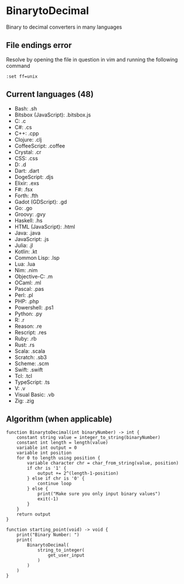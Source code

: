 # BinarytoDecimal

Binary to decimal converters in many languages

## File endings error

Resolve by opening the file in question in vim and running the following command

```vim
:set ff=unix
```

## Current languages (48)

- Bash: .sh
- Bitsbox (JavaScript): .bitsbox.js
- C: .c
- C#: .cs
- C++: .cpp
- Clojure: .clj
- CoffeeScript: .coffee
- Crystal: .cr
- CSS: .css
- D: .d
- Dart: .dart
- DogeScript: .djs
- Elixir: .exs
- F#: .fsx
- Forth: .fth
- Gadot (GDScript): .gd
- Go: .go
- Groovy: .gvy
- Haskell: .hs
- HTML (JavaScript): .html
- Java: .java
- JavaScript: .js
- Julia: .jl
- Kotlin: .kt
- Common Lisp: .lsp
- Lua: .lua
- Nim: .nim
- Objective-C: .m
- OCaml: .ml
- Pascal: .pas
- Perl: .pl
- PHP: .php
- Powershell: .ps1
- Python: .py
- R: .r
- Reason: .re
- Rescript: .res
- Ruby: .rb
- Rust: .rs
- Scala: .scala
- Scratch: .sb3
- Scheme: .scm
- Swift: .swift
- Tcl: .tcl
- TypeScript: .ts
- V: .v
- Visual Basic: .vb
- Zig: .zig

## Algorithm (when applicable)

```pseudocode
function BinarytoDecimal(int binaryNumber) -> int {
    constant string value = integer_to_string(binaryNumber)
    constant int length = length(value)
    variable int output = 0
    variable int position
    for 0 to length using position {
        variable character chr = char_from_string(value, position)
        if chr is '1' {
            output += 2^(length-1-position)
        } else if chr is '0' {
            continue loop
        } else {
            print("Make sure you only input binary values")
            exit(-1)
        }
    }
    return output
}

function starting_point(void) -> void {
    print("Binary Number: ")
    print(
        BinarytoDecimal(
            string_to_integer(
                get_user_input
            )
        )
    )
}
```
